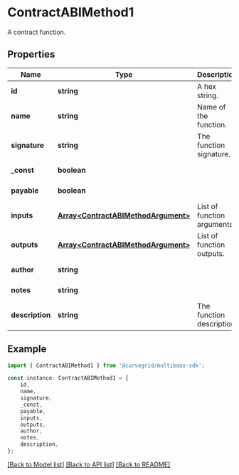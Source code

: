 # ContractABIMethod1

A contract function.

## Properties

Name | Type | Description | Notes
------------ | ------------- | ------------- | -------------
**id** | **string** | A hex string. | [default to undefined]
**name** | **string** | Name of the function. | [default to undefined]
**signature** | **string** | The function signature. | [default to undefined]
**_const** | **boolean** |  | [default to undefined]
**payable** | **boolean** |  | [default to undefined]
**inputs** | [**Array&lt;ContractABIMethodArgument&gt;**](ContractABIMethodArgument.md) | List of function arguments. | [default to undefined]
**outputs** | [**Array&lt;ContractABIMethodArgument&gt;**](ContractABIMethodArgument.md) | List of function outputs. | [default to undefined]
**author** | **string** |  | [default to undefined]
**notes** | **string** |  | [default to undefined]
**description** | **string** | The function description. | [default to undefined]

## Example

```typescript
import { ContractABIMethod1 } from '@curvegrid/multibaas-sdk';

const instance: ContractABIMethod1 = {
    id,
    name,
    signature,
    _const,
    payable,
    inputs,
    outputs,
    author,
    notes,
    description,
};
```

[[Back to Model list]](../README.md#documentation-for-models) [[Back to API list]](../README.md#documentation-for-api-endpoints) [[Back to README]](../README.md)
